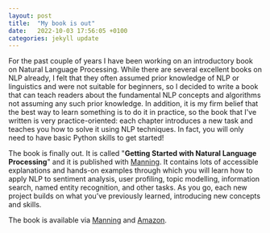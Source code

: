 ```yaml
---
layout: post
title:  "My book is out"
date:   2022-10-03 17:56:05 +0100
categories: jekyll update
---
```

For the past couple of years I have been working on an introductory book on Natural Language Processing.
While there are several excellent books on NLP already, I felt that they often assumed prior knowledge of NLP or linguistics and were not suitable for beginners, so I decided to write a book that can teach readers about the fundamental NLP concepts and algorithms not assuming any such prior knowledge.
In addition, it is my firm belief that the best way to learn something is to do it in practice, so the book that I've written is very practice-oriented: each chapter introduces a new task and teaches you how to solve it using NLP techniques. 
In fact, you will only need to have basic Python skills to get started!

The book is finally out. It is called "**Getting Started with Natural Language Processing**" and it is published with [Manning](https://www.manning.com/books/getting-started-with-natural-language-processing?utm_source=linkedin&utm_medium=author&utm_campaign=book_kochmar_getting_10_1_19).
It contains lots of accessible explanations and hands-on examples through which you will learn how to apply NLP to sentiment analysis, user profiling, topic modelling, information search, named entity recognition, and other tasks. 
As you go, each new project builds on what you’ve previously learned, introducing new concepts and skills.

The book is available via [Manning](https://www.manning.com/books/getting-started-with-natural-language-processing?utm_source=linkedin&utm_medium=author&utm_campaign=book_kochmar_getting_10_1_19) and [Amazon](https://www.amazon.co.uk/Getting-Started-Natural-Language-Processing/dp/1617296767/ref=tmm_pap_swatch_0?_encoding=UTF8&qid=&sr=).